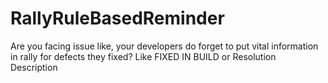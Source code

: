 # RallyRuleBasedReminder
Are you facing issue like, your developers do forget to put vital information in rally for defects they fixed? Like FIXED IN BUILD or Resolution Description   

